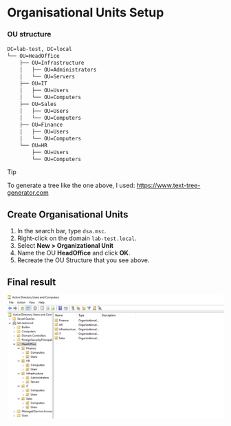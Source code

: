 # Organisational Units Setup

### OU structure

``` plaintext
DC=lab-test, DC=local
└── OU=HeadOffice
    ├── OU=Infrastructure
    │   ├── OU=Administrators
    │   └── OU=Servers
    ├── OU=IT
    │   ├── OU=Users
    │   └── OU=Computers
    ├── OU=Sales
    │   ├── OU=Users
    │   └── OU=Computers
    ├── OU=Finance
    │   ├── OU=Users
    │   └── OU=Computers
    └── OU=HR
        ├── OU=Users
        └── OU=Computers
```

> [!TIP]
> To generate a tree like the one above, I used: https://www.text-tree-generator.com

## Create Organisational Units

1. In the search bar, type `dsa.msc`.
2. Right-click on the domain `lab-test.local`.
3. Select **New > Organizational Unit**
4. Name the OU **HeadOffice** and click **OK**.
5. Recreate the OU Structure that you see above.

## Final result
<img src="images/11/ou-result.png" width="600">